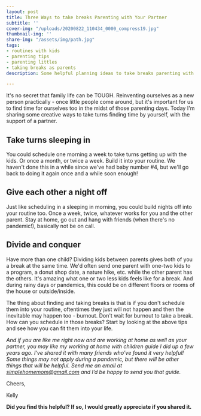 ```yaml
---
layout: post
title: Three Ways to take breaks Parenting with Your Partner
subtitle: ''
cover-img: "/uploads/20200822_110434_0000_compress19.jpg"
thumbnail-img: ''
share-img: "/assets/img/path.jpg"
tags:
- routines with kids
- parenting tips
- parenting littles
- taking breaks as parents
description: Some helpful planning ideas to take breaks parenting with your partner.

---
```

It's no secret that family life can be TOUGH. Reinventing ourselves as a new person practically - once little people come around, but it's important for us to find time for ourselves too in the midst of those parenting days. Today I'm sharing some creative ways to take turns finding time by yourself, with the support of a partner.

## Take turns sleeping in

You could schedule one morning a week to take turns getting up with the kids. Or once a month, or twice a week. Build it into your routine. We haven't done this in a while since we've had baby number #4, but we'll go back to doing it again once and a while soon enough!

## Give each other a night off

Just like scheduling in a sleeping in morning, you could build nights off into your routine too. Once a week, twice, whatever works for you and the other parent. Stay at home, go out and hang with friends (when there's no pandemic!), basically not be on call.

## Divide and conquer

Have more than one child? Dividing kids between parents gives both of you a break at the same time. We'd often send one parent with one-two kids to a program, a donut shop date, a nature hike, etc. while the other parent has the others. It's amazing what one or two less kids feels like for a break. And during rainy days or pandemics, this could be on different floors or rooms of the house or outside/inside.

The thing about finding and taking breaks is that is if you don't schedule them into your routine, oftentimes they just will not happen and then the inevitable may happen too - burnout. Don't wait for burnout to take a break. How can you schedule in those breaks? Start by looking at the above tips and see how you can fit them into your life.

_And if you are like me right now and are working at home as well as your partner, you may like my working at home with children guide I did up a few years ago. I've shared it with many friends who've found it very helpful! Some things may not apply during a pandemic, but there will be other things that will be helpful. Send me an email at_ [_simplehomemom@gmail.com_](mailto:eastcoastkellyb@gmail.com) _and I’d be happy to send you that guide._

Cheers,

Kelly

**Did you find this helpful? If so, I would greatly appreciate if you shared it.**